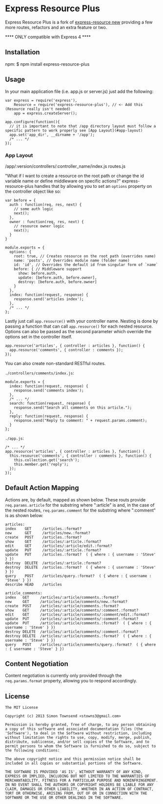 # Express Resource Plus

Express Resource Plus is a fork of [express-resource new](https://github.com/tpeden/express-resource-new) providing a few more routes, refactors and an extra feature or two.

**** ONLY compatible with Express 4 ****

## Installation

npm:
    $ npm install express-resource-plus

## Usage

In your main application file (i.e. app.js or server.js) just add the following:

    var express = require('express'),
        Resource = require('express-resource-plus'), // <- Add this (Resource really isn't needed)
        app = express.createServer();
    
    app.configure(function(){
      // it is important to note that /app directory layout must follow a specific pattern to work properly see [App Layout](#app-layout)
      app.set('app_dir', __dirname + '/app');
      /* ... */
    });

### App Layout
  /app/:version/controllers/:controller_name/index.js
                routes.js


"What if I want to create a resource on the root path or change the id variable name or define middleware on specific actions?" express-resource-plus handles that by allowing you to set an `options` property on the controller object like so:

    var before = {
      auth : function(req, res, next) {
        // some auth logic
        next();
      },
      owner : function(req, res, next) {
        // resource owner logic
        next();
      }
    }

    module.exports = {
      options: {
        root: true, // Creates resource on the root path (overrides name)
        name: 'posts', // Overrides module name (folder name)
        id: 'id', // Overrides the default id from singular form of `name`
        before: { // Middleware support
          show: before.auth,
          update: [before.auth, before.owner],
          destroy: [before.auth, before.owner]
        }
      },
      index: function(request, response) {
        response.send('articles index');
      },
      /* ... */
    };

Lastly just call `app.resource()` with your controller name. Nesting is done by passing a function that can call `app.resource()` for each nested resource. Options can also be passed as the second parameter which override the options set in the controller itself.

    app.resource('articles', { controller : articles }, function() {
      app.resource('comments', { controller : comments });
    });

You can also create non-standard RESTful routes.

`./controllers/comments/index.js`:

    module.exports = {
      index: function(request, response) {
        response.send('comments index');
      },
      /* ... */
      search: function(request, response) {
        response.send("Search all comments on this article.");
      },
      reply: function(request, response) {
        response.send("Reply to comment: " + request.params.comment);
      }
    };

`./app.js`:

    /* ... */
    app.resource('articles', { controller : articles }, function() {
      this.resource('comments', { controller : comments }, function() {
        this.collection.get('search');
        this.member.get('reply');
      });
    });

## Default Action Mapping

Actions are, by default, mapped as shown below. These routs provide `req.params.article` for the substring where ":article" is and, in the case of the nested routes, `req.params.comment` for the substring where ":comment" is as shown below:

    articles:
    index    GET     /articles.:format?
    new      GET     /articles/new.:format?
    create   POST    /articles.:format?
    show     GET     /articles/:article.:format?
    edit     GET     /articles/:article/edit.:format?
    update   PUT     /articles/:article.:format?
    update   PUT     /articles.:format?  ( { where : { username : 'Steve' } })
    destroy  DELETE  /articles/:article.:format?
    destroy  DELETE  /articles.:format?  ( { where : { username : 'Steve' } })
    query    POST    /articles/query.:format?  ( { where : { username : 'Steve' } })
    describe HEAD    /articles

    article_comments:
    index   GET     /articles/:article/comments.:format?
    new     GET     /articles/:article/comments/new.:format?
    create  POST    /articles/:article/comments.:format?
    show    GET     /articles/:article/comments/:comment.:format?
    edit    GET     /articles/:article/comments/:comment/edit.:format?
    update  PUT     /articles/:article/comments/:comment.:format?
    update  PUT     /articles/:article/comments.:format?  ( { where : { username : 'Steve' } })
    destroy DELETE  /articles/:article/comments/:comment.:format?
    destroy DELETE  /articles/:article/comments.:format?  ( { where : { username : 'Steve' } })
    query   POST    /articles/:article/comments/query.:format?  ( { where : { username : 'Steve' } })

## Content Negotiation

Content negotiation is currently only provided through the `req.params.format` property, allowing you to respond accordingly.

## License

    The MIT License

    Copyright (c) 2013 Simon Townsend <stowns3@gmail.com>

    Permission is hereby granted, free of charge, to any person obtaining
    a copy of this software and associated documentation files (the
    'Software'), to deal in the Software without restriction, including
    without limitation the rights to use, copy, modify, merge, publish,
    distribute, sublicense, and/or sell copies of the Software, and to
    permit persons to whom the Software is furnished to do so, subject to
    the following conditions:

    The above copyright notice and this permission notice shall be
    included in all copies or substantial portions of the Software.

    THE SOFTWARE IS PROVIDED 'AS IS', WITHOUT WARRANTY OF ANY KIND,
    EXPRESS OR IMPLIED, INCLUDING BUT NOT LIMITED TO THE WARRANTIES OF
    MERCHANTABILITY, FITNESS FOR A PARTICULAR PURPOSE AND NONINFRINGEMENT.
    IN NO EVENT SHALL THE AUTHORS OR COPYRIGHT HOLDERS BE LIABLE FOR ANY
    CLAIM, DAMAGES OR OTHER LIABILITY, WHETHER IN AN ACTION OF CONTRACT,
    TORT OR OTHERWISE, ARISING FROM, OUT OF OR IN CONNECTION WITH THE
    SOFTWARE OR THE USE OR OTHER DEALINGS IN THE SOFTWARE.
